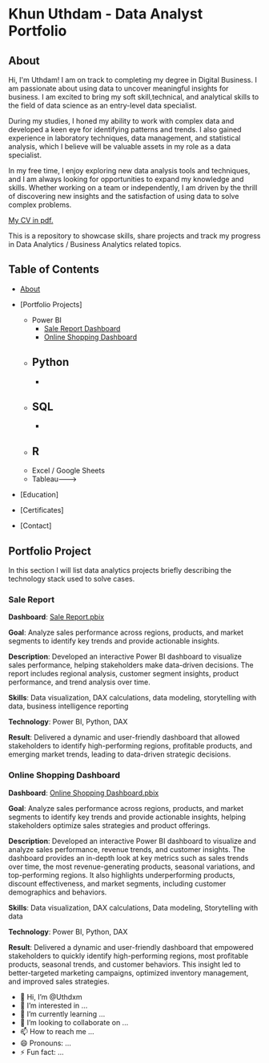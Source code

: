 # Khun Uthdam - Data Analyst Portfolio

## About

Hi, I'm Uthdam! I am on track to completing my degree in Digital Business. I am passionate about using data to uncover meaningful insights for business. I am excited to bring my soft skill,technical, and analytical skills to the field of data science as an entry-level data specialist.

During my studies, I honed my ability to work with complex data and developed a keen eye for identifying patterns and trends. I also gained experience in laboratory techniques, data management, and statistical analysis, which I believe will be valuable assets in my role as a data specialist.

In my free time, I enjoy exploring new data analysis tools and techniques, and I am always looking for opportunities to expand my knowledge and skills. Whether working on a team or independently, I am driven by the thrill of discovering new insights and the satisfaction of using data to solve complex problems.

[My CV in pdf.](https://github.com/Uthdxm/uthdam-khun-portfolio/blob/main/uthdam-khun-cv.pdf)


This is a repository to showcase skills, share projects and track my progress in Data Analytics / Business Analytics related topics.

## Table of Contents
- [About](https://github.com/Uthdxm/uthdam-khun-portfolio/blob/main/README.md#About)
- [Portfolio Projects]
  - Power BI
    - [Sale Report Dashboard](https://github.com/Uthdxm/uthdam-khun-portfolio/blob/main/README.md#Sale-Report)
    - [Online Shopping Dashboard](https://github.com/Uthdxm/uthdam-khun-portfolio/blob/main/README.md#Online-Shopping-Dashboard)
  - Python
    - 
    - 
  - SQL
    - 
    - 
  - R
    - 
  - Excel / Google Sheets
  - Tableau---> 

  


- [Education] 
- [Certificates]
- [Contact]

## Portfolio Project
In this section I will list data analytics projects briefly describing the technology stack used to solve cases.
### Sale Report
**Dashboard**: [Sale Report.pbix](https://github.com/Uthdxm/uthdam-khun-portfolio/blob/main/Sale%20Report.pbix)

**Goal**: Analyze sales performance across regions, products, and market segments to identify key trends and provide actionable insights.

**Description**: Developed an interactive Power BI dashboard to visualize sales performance, helping stakeholders make data-driven decisions. The report includes regional analysis, customer segment insights, product performance, and trend analysis over time.

**Skills**: Data visualization, DAX calculations, data modeling, storytelling with data, business intelligence reporting

**Technology**: Power BI, Python, DAX

**Result**: Delivered a dynamic and user-friendly dashboard that allowed stakeholders to identify high-performing regions, profitable products, and emerging market trends, leading to data-driven strategic decisions.

### Online Shopping Dashboard
**Dashboard**: [Online Shopping Dashboard.pbix](https://github.com/Uthdxm/uthdam-khun-portfolio/blob/main/Online%20Shopping%20Dashboard.pbix)

**Goal**: Analyze sales performance across regions, products, and market segments to identify key trends and provide actionable insights, helping stakeholders optimize sales strategies and product offerings.

**Description**: Developed an interactive Power BI dashboard to visualize and analyze sales performance, revenue trends, and customer insights. The dashboard provides an in-depth look at key metrics such as sales trends over time, the most revenue-generating products, seasonal variations, and top-performing regions. It also highlights underperforming products, discount effectiveness, and market segments, including customer demographics and behaviors.

**Skills**: Data visualization, DAX calculations, Data modeling, Storytelling with data 

**Technology**: Power BI, Python, DAX

**Result**: Delivered a dynamic and user-friendly dashboard that empowered stakeholders to quickly identify high-performing regions, most profitable products, seasonal trends, and customer behaviors. This insight led to better-targeted marketing campaigns, optimized inventory management, and improved sales strategies.

- 👋 Hi, I’m @Uthdxm
- 👀 I’m interested in ...
- 🌱 I’m currently learning ...
- 💞️ I’m looking to collaborate on ...
- 📫 How to reach me ...
- 😄 Pronouns: ...
- ⚡ Fun fact: ...

<!---
Uthdxm/Uthdxm is a ✨ special ✨ repository because its `README.md` (this file) appears on your GitHub profile.
You can click the Preview link to take a look at your changes.
--->
